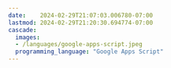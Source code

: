 ```yaml
---
date:    2024-02-29T21:07:03.006780-07:00
lastmod: 2024-02-29T21:20:30.694774-07:00
cascade:
  images:
  - /languages/google-apps-script.jpeg
  programming_language: "Google Apps Script"
---
```

